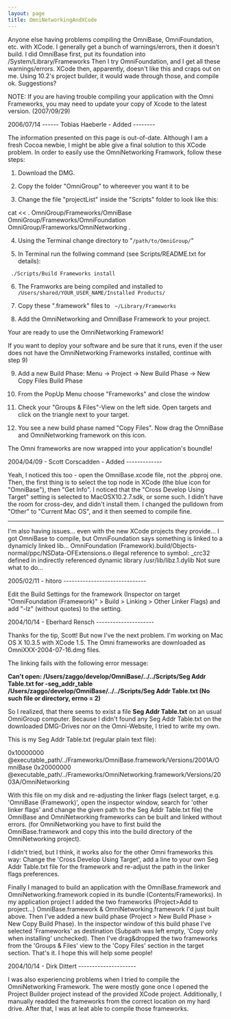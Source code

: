 ```yaml
---
layout: page
title: OmniNetworkingAndXCode
---
```


Anyone else having problems compiling the OmniBase, OmniFoundation, etc. with XCode.  I generally get a bunch of warnings/errors, then it doesn't build.  I did OmniBase first, put its foundation into /System/Library/Frameworks
Then I try OmniFoundation, and I get all these warnings/errors.  XCode then, apparently, doesn't like this and craps out on me.  Using 10.2's project builder, it would wade through those, and compile ok.  Suggestions?

NOTE: If you are having trouble compiling your application with the Omni Frameworks, you may need to update your copy of Xcode to the latest version. (2007/09/29)

2006/07/14 ------ Tobias Haeberle - Added --------

The information presented on this page is out-of-date. Although I am a fresh Cocoa newbie, I might be able give a final solution to this XCode problem.
In order to easily use the OmniNetworking Framwork, follow these steps:

1. Download the DMG.


2. Copy the folder "OmniGroup" to whereever you want it to be

3. Change the file "projectList" inside the "Scripts" folder to look like this:

    
cat << .
OmniGroup/Frameworks/OmniBase 
OmniGroup/Frameworks/OmniFoundation 
OmniGroup/Frameworks/OmniNetworking 
.


4. Using the Terminal change directory to "<code>/path/to/OmniGroup/</code>"

5. In Terminal run the follwing command (see Scripts/README.txt for details):

<code> ./Scripts/Build Frameworks install </code>

6. The Framworks are being compiled and installed to <code> /Users/shared/YOUR_USER_NAME/Installed Products/ </code>

7. Copy these ".framework" files to <code> ~/Library/Frameworks </code>

8. Add the OmniNetworking and OmniBase Framework to your project.

Your are ready to use the OmniNetworking Framework!

If you want to deploy your software and be sure that it runs, even if the user does not have the OmniNetworking Frameworks installed, continue with step 9)

9. Add a new Build Phase: Menu -> Project -> New Build Phase -> New Copy Files Build Phase

10. From the PopUp Menu choose "Frameworks" and close the window

11. Check your "Groups & Files"-View on the left side. Open targets and click on the triangle next to your target.

12. You see a new build phase named "Copy Files". Now drag the OmniBase and OmniNetworking framework on this icon.

The Omni frameworks are now wrapped into your application's boundle!

2004/04/09 - Scott Corscadden - Added -------------

Yeah, I noticed this too - open the OmniBase.xcode file, not the .pbproj one. Then, the first thing is to select the top node in XCode (the blue icon for "OmniBase"), then "Get Info". I noticed that the "Cross Develop Using Target" setting is selected to MacOSX10.2.7.sdk, or some such. I didn't have the room for cross-dev, and didn't install them. I changed the pulldown from "Other" to "Current Mac OS", and it then seemed to compile fine.

------------------------------------------------

I'm also having issues... even with the new XCode projects they provide... I got OmniBase to compile, but OmniFoundation says something is linked to a dynamicly linked lib... 
OmniFoundation (Framework).build/Objects-normal/ppc/NSData-OFExtensions.o illegal reference to symbol: _crc32 defined in indirectly referenced dynamic library /usr/lib/libz.1.dylib
Not sure what to do...

2005/02/11 - hitoro ------------------------------

Edit the Build Settings for the framework (Inspector on target "OmniFoundation (Framework)" > Build > Linking > Other Linker Flags) and add "-lz" (without quotes) to the setting.

2004/10/14 - Eberhard Rensch ---------------------

Thanks for the tip, Scott! But now I've the next problem. I'm working on Mac OS X 10.3.5 with XCode 1.5. The Omni frameworks are downloaded as OmniXXX-2004-07-16.dmg files.

The linking fails with the following error message:

**Can't open: /Users/zaggo/develop/OmniBase/../../Scripts/Seg Addr Table.txt for -seg_addr_table /Users/zaggo/develop/OmniBase/../../Scripts/Seg Addr Table.txt (No such file or directory, errno = 2)**

So I realized, that there seems to exist a file **Seg Addr Table.txt** on an usual OmniGroup computer. 
Because I didn't found any Seg Addr Table.txt on the downloaded DMG-Drives nor on the Omni-Website, I tried to write my own.

This is my Seg Addr Table.txt (regular plain text file):

    
0x10000000	@executable_path/../Frameworks/OmniBase.framework/Versions/2001A/OmniBase
0x20000000	@executable_path/../Frameworks/OmniNetworking.framework/Versions/2003A/OmniNetworking

 
With this file on my disk and re-adjusting the linker flags (select target, e.g. 'OmniBase (Framework)', open the inspector window, search for 'other linker flags' and change the given path to the Seg Addr Table.txt file) the OmniBase and OmniNetworking frameworks can be built and linked without errors.
(for OmniNetworking you have to first build the OmniBase.framework and copy this into the build directory of the OmniNetworking project).

I didn't tried, but I think, it works also for the other Omni frameworks this way: Change the 'Cross Develop Using Target', add a line to your own Seg Addr Table.txt file for the framework and re-adjust the path in the linker flags preferences.

Finally I managed to build an application with the OmniBase.framework and OmniNetworking.framework copied in its bundle (Contents/Frameworks).
In my application project I added the two frameworks (Project>Add to project...) OmniBase.framework & OmniNetworking.framework I'd just built above. Then I've added a new build phase (Project > New Build Phase > New Copy Build Phase).  In the inspector window of this build phase I've selected 'Frameworks' as destination (Subpath was left empty, 'Copy only when installing' unchecked). Then I've drag&dropped the two frameworks from the 'Groups & Files' view to the 'Copy Files' section in the target section. That's it. 
I hope this will help some people!

2004/10/14 - Dirk Dittert ---------------------

I was also experiencing problems when I tried to compile the OmniNetworking Framework. The were mostly gone once I opened the Project Builder project instead of the provided XCode project. Additionally, I manually readded the frameworks from the correct location on my hard drive. After that, I was at leat able to compile those frameworks.

